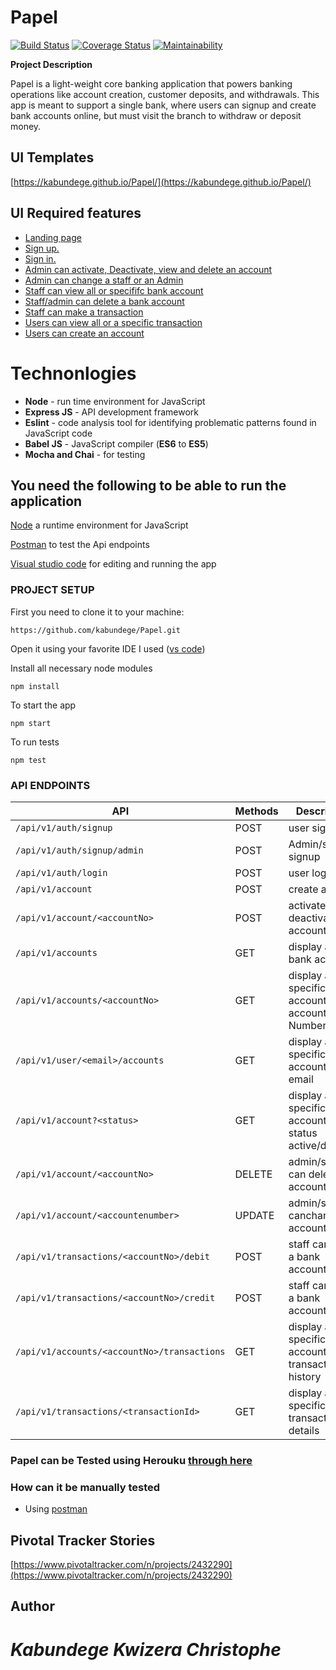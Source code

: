 # **Papel**
[![Build Status](https://travis-ci.org/kabundege/Papel.svg?branch=develop)](https://travis-ci.org/kabundege/Papel) [![Coverage Status](https://coveralls.io/repos/github/kabundege/Papel/badge.svg?branch=develop)](https://coveralls.io/github/kabundege/Papel?branch=develop) [![Maintainability](https://api.codeclimate.com/v1/badges/a7e35ba5f19cad3dca80/maintainability)](https://codeclimate.com/github/kabundege/Papel/maintainability)

**Project Description**

Papel is a light-weight core banking application that powers banking operations like account
creation, customer deposits, and withdrawals. This app is meant to support a single bank, where
users can signup and create bank accounts online, but must visit the branch to withdraw or
deposit money.

## **UI Templates**

[https://kabundege.github.io/Papel/](https://kabundege.github.io/Papel/)


## **UI Required features**

- [Landing page](https://kabundege.github.io/Papel/)
- [Sign up.](https://kabundege.github.io/Papel/UI/html/signup.html)
- [Sign in.](https://kabundege.github.io/Papel/)
- [Admin can activate, Deactivate, view and delete an account](https://kabundege.github.io/Papel/UI/html/admin.html)
- [Admin can change a staff or an Admin](https://kabundege.github.io/Papel/UI/html/upgrade.html)
- [Staff can view  all or specififc bank account](https://kabundege.github.io/Papel/UI/html/staff.html)
- [Staff/admin can delete a bank account](https://kabundege.github.io/Papel/UI/html/staff.html)
- [Staff can make a transaction ](https://kabundege.github.io/Papel/UI/html/transactions.html)
- [Users can view all or a specific transaction](https://kabundege.github.io/Papel/UI/html/dashboard.html)
- [Users can create an account](https://kabundege.github.io/Papel/UI/html/createAcc.html)


# **Technonlogies**

- **Node** - run time environment for JavaScript
- **Express JS** - API development framework
- **Eslint** - code analysis tool for identifying problematic patterns found in JavaScript code
- **Babel JS** - JavaScript compiler (**ES6** to **ES5**)
- **Mocha and Chai** - for testing

## **You need the following to be able to run the application**

[Node](https://nodejs.org/en/download/) a runtime environment for JavaScript

[Postman](https://www.getpostman.com/downloads/) to test the Api endpoints

[Visual studio code](https://code.visualstudio.com/download) for editing and running the app

### PROJECT SETUP
First you need to clone it to your machine:
```
https://github.com/kabundege/Papel.git
```
Open it using your favorite IDE
I used ([vs code](https://code.visualstudio.com/download))

Install all necessary node modules
```
npm install
```
To start the app
```
npm start
```
To run tests
```
npm test
```

### API ENDPOINTS
| API | Methods  | Description  |
| ------- | --- | --- 
| `/api/v1/auth/signup` | POST | user signup |
| `/api/v1/auth/signup/admin` | POST | Admin/staff signup |
| `/api/v1/auth/login` | POST | user login |
| `/api/v1/account` | POST | create account |
| `/api/v1/account/<accountNo>` | POST | activate or deactivate account |
| `/api/v1/accounts` | GET | display all bank accounts |
| `/api/v1/accounts/<accountNo>` | GET | display a specific account by account Number|
| `/api/v1/user/<email>/accounts` | GET | display a specific account by email |
| `/api/v1/account?<status>` | GET | display a specific account by status active/dormant|
| `/api/v1/account/<accountNo>` | DELETE | admin/staff can delete an account |
| `/api/v1/account/<accountenumber>` | UPDATE | admin/staff canchange account status |
| `/api/v1/transactions/<accountNo>/debit` | POST | staff can debit a bank account |
| `/api/v1/transactions/<accountNo>/credit` | POST | staff can credit a bank account |
| `/api/v1/accounts/<accountNo>/transactions` | GET | display a specific account transaction history |
| `/api/v1/transactions/<transactionId>` | GET | display a specific transaction details |

### Papel can be Tested using **Herouku** [through here](papel--andela.herokuapp.com)
### How can it be manually tested
- Using [postman](https://www.getpostman.com/downloads/)

## **Pivotal Tracker Stories**

[https://www.pivotaltracker.com/n/projects/2432290](https://www.pivotaltracker.com/n/projects/2432290)

## **Author**
# *Kabundege Kwizera Christophe*
